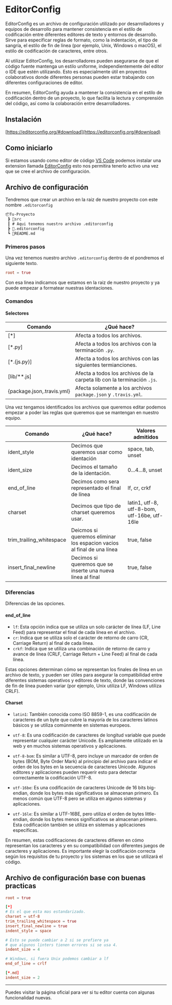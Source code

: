 # EditorConfig

EditorConfig es un archivo de configuración utilizado por desarrolladores y equipos de desarrollo para mantener consistencia en el estilo de codificación entre diferentes editores de texto y entornos de desarrollo. Sirve para especificar reglas de formato, como la indentación, el tipo de sangría, el estilo de fin de línea (por ejemplo, Unix, Windows o macOS), el estilo de codificación de caracteres, entre otros.

Al utilizar EditorConfig, los desarrolladores pueden asegurarse de que el código fuente mantenga un estilo uniforme, independientemente del editor o IDE que estén utilizando. Esto es especialmente útil en proyectos colaborativos donde diferentes personas pueden estar trabajando con diferentes configuraciones de editor.

En resumen, EditorConfig ayuda a mantener la consistencia en el estilo de codificación dentro de un proyecto, lo que facilita la lectura y comprensión del código, así como la colaboración entre desarrolladores.

## Instalación

[https://editorconfig.org/#download](https://editorconfig.org/#download)

## Como iniciarlo

Si estamos usando como editor de código [VS Code](https://code.visualstudio.com/) podemos instalar una extension llamada [EditorConfig](https://marketplace.visualstudio.com/items?itemName=EditorConfig.EditorConfig) esto nos permitira tenerlo activo una vez que se cree el archivo de configuración.

## Archivo de configuración

Tendremos que crear un archivo en la raiz de nuestro proyecto con este nombre ``.editorconfig``

```txt
📦Tu-Proyecto
 ┣ 📂src
 ┃ # Aqui tenemos nuestro archivo .editorconfig
 ┣ 📜.editorconfig
 ┗ 📜README.md
```

### Primeros pasos

Una vez tenemos nuestro archivo ``.editorconfig`` dentro de el pondremos el siguiente texto.

```conf
root = true
```

Con esa linea indicamos que estamos en la raiz de nuestro proyecto y ya puede empezar a formatear nuestras identaciones.

### Comandos

#### Selectores

| Comando     |¿Qué hace?                                                                           |
|-------------|-------------------------------------------------------------------------------------|
| [*]         | Afecta a todos los archivos.                                                        |
| [*.py]      | Afecta a todos los archivos con la terminación ``.py``.                             |
| [*.{js.py}] | Afecta a todos los archivos con las siguientes termianciones.                       |
| [lib/**.js] | Afecta a todos los archivos de la carpeta lib con la terminación ``.js``.           |
| {package.json,.travis.yml} | Afecta solamente a los archivos ``package.json`` y ``.travis.yml``. |

Una vez tengamos identificados los archivos que queremos editar podemos empezar a poder las reglas que queremos que se mantengan en nuestro equipo.

| Comando                  | ¿Qué hace?                                                             | Valores admitidos                            |
|--------------------------|------------------------------------------------------------------------|----------------------------------------------|
| ident_style              | Decimos que queremos usar como identación                              | space, tab, unset                            |
| ident_size               | Decimos el tamaño de la identación.                                    | 0...4...8, unset                             |
| end_of_line              | Decimos como sera representado el final de línea                       | lf, cr, crkf                                 |
| charset                  | Decimos que tipo de charset queremos usar.                             | latin1, utf-8, utf-8-bom, utf-16be, utf-16le |
| trim_trailing_whitespace | Deicmos si queremos eliminar los espacion vacios al final de una línea | true, false                                  |
| insert_final_newline     | Decimos si queremos que se inserte una nueva linea al final            | true, false                                  |

### Diferencias

Diferencias de las opciones.

#### end_of_line

- ``lf``: Esta opción indica que se utiliza un solo carácter de línea (LF, Line Feed) para representar el final de cada línea en el archivo.
- ``cr``: Indica que se utiliza solo el carácter de retorno de carro (CR, Carriage Return) al final de cada línea.
- ``crkf``:  Indica que se utiliza una combinación de retorno de carro y avance de línea (CRLF, Carriage Return + Line Feed) al final de cada línea.

Estas opciones determinan cómo se representan los finales de línea en un archivo de texto, y pueden ser útiles para asegurar la compatibilidad entre diferentes sistemas operativos y editores de texto, donde las convenciones de fin de línea pueden variar (por ejemplo, Unix utiliza LF, Windows utiliza CRLF).

#### Charset

- `latin1`: También conocida como ISO 8859-1, es una codificación de caracteres de un byte que cubre la mayoría de los caracteres latinos básicos y se utiliza comúnmente en sistemas europeos.

- `utf-8`: Es una codificación de caracteres de longitud variable que puede representar cualquier carácter Unicode. Es ampliamente utilizado en la web y en muchos sistemas operativos y aplicaciones.

- `utf-8-bom`: Es similar a UTF-8, pero incluye un marcador de orden de bytes (BOM, Byte Order Mark) al principio del archivo para indicar el orden de los bytes en la secuencia de caracteres Unicode. Algunos editores y aplicaciones pueden requerir esto para detectar correctamente la codificación UTF-8.

- `utf-16be`: Es una codificación de caracteres Unicode de 16 bits big-endian, donde los bytes más significativos se almacenan primero. Es menos común que UTF-8 pero se utiliza en algunos sistemas y aplicaciones.

- `utf-16le`: Es similar a UTF-16BE, pero utiliza el orden de bytes little-endian, donde los bytes menos significativos se almacenan primero. Esta codificación también se utiliza en sistemas y aplicaciones específicas.

En resumen, estas codificaciones de caracteres difieren en cómo representan los caracteres y en su compatibilidad con diferentes juegos de caracteres y aplicaciones. Es importante elegir la codificación correcta según los requisitos de tu proyecto y los sistemas en los que se utilizará el código.

## Archivo de configuración base con buenas practicas

```conf
root = true

[*]
# Es el que esta mas estandarizado.
charset = utf-8
trim_trailing_whitespace = true
insert_final_newline = true
indent_style = space

# Esto se puede cambiar a 2 si se prefiere ya
# que algunos linters tienen errores si se usa 4.
indent_size = 4

# Windows, si fuera Unix podemos cambiar a lf
end_of_line = crlf

[*.md]
indent_size = 2

```

---

Puedes visitar la página oficial para ver si tu editor cuenta con algunas funcionalidad nuevas.
